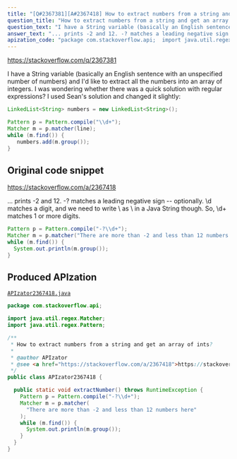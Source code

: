 ```yaml
---
title: "[Q#2367381][A#2367418] How to extract numbers from a string and get an array of ints?"
question_title: "How to extract numbers from a string and get an array of ints?"
question_text: "I have a String variable (basically an English sentence with an unspecified number of numbers) and I'd like to extract all the numbers into an array of integers. I was wondering whether there was a quick solution with regular expressions? I used Sean's solution and changed it slightly:"
answer_text: "... prints -2 and 12. -? matches a leading negative sign -- optionally. \\d matches a digit, and we need to write \\ as \\\\ in a Java String though. So, \\d+ matches 1 or more digits."
apization_code: "package com.stackoverflow.api;  import java.util.regex.Matcher; import java.util.regex.Pattern;  /**  * How to extract numbers from a string and get an array of ints?  *  * @author APIzator  * @see <a href=\"https://stackoverflow.com/a/2367418\">https://stackoverflow.com/a/2367418</a>  */ public class APIzator2367418 {    public static void extractNumber() throws RuntimeException {     Pattern p = Pattern.compile(\"-?\\\\d+\");     Matcher m = p.matcher(       \"There are more than -2 and less than 12 numbers here\"     );     while (m.find()) {       System.out.println(m.group());     }   } }"
---
```


https://stackoverflow.com/q/2367381

I have a String variable (basically an English sentence with an unspecified number of numbers) and I&#x27;d like to extract all the numbers into an array of integers. I was wondering whether there was a quick solution with regular expressions?
I used Sean&#x27;s solution and changed it slightly:


```java
LinkedList<String> numbers = new LinkedList<String>();

Pattern p = Pattern.compile("\\d+");
Matcher m = p.matcher(line); 
while (m.find()) {
   numbers.add(m.group());
}
```


## Original code snippet

https://stackoverflow.com/a/2367418

... prints -2 and 12.
-? matches a leading negative sign -- optionally. \d matches a digit, and we need to write \ as \\ in a Java String though. So, \d+ matches 1 or more digits.

```java
Pattern p = Pattern.compile("-?\\d+");
Matcher m = p.matcher("There are more than -2 and less than 12 numbers here");
while (m.find()) {
  System.out.println(m.group());
}
```

## Produced APIzation

[`APIzator2367418.java`](https://github.com/pasqualesalza/apization-temp-data/raw/master/apizations/java/APIzator2367418.java)

```java
package com.stackoverflow.api;

import java.util.regex.Matcher;
import java.util.regex.Pattern;

/**
 * How to extract numbers from a string and get an array of ints?
 *
 * @author APIzator
 * @see <a href="https://stackoverflow.com/a/2367418">https://stackoverflow.com/a/2367418</a>
 */
public class APIzator2367418 {

  public static void extractNumber() throws RuntimeException {
    Pattern p = Pattern.compile("-?\\d+");
    Matcher m = p.matcher(
      "There are more than -2 and less than 12 numbers here"
    );
    while (m.find()) {
      System.out.println(m.group());
    }
  }
}

```